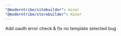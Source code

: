 ```yaml
---
"@moderntribe/sitebuilder": minor
"@moderntribe/storebuilder": minor
---
```


Add oauth error check & fix no template selected bug
